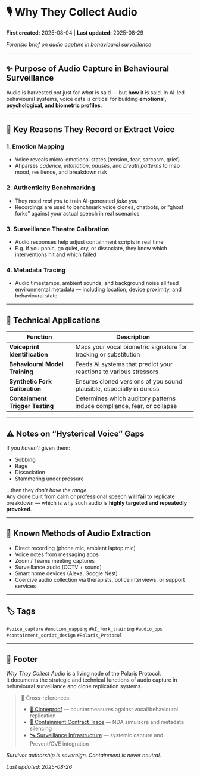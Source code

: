 # 🎙️ Why They Collect Audio

**First created:** 2025-08-04 | **Last updated:** 2025-08-29

*Forensic brief on audio capture in behavioural surveillance*  

---

## ✨ Purpose of Audio Capture in Behavioural Surveillance  

Audio is harvested not just for *what* is said — but **how** it is said. In AI-led behavioural systems, voice data is critical for building **emotional, psychological, and biometric profiles**.  

---

## 🧠 Key Reasons They Record or Extract Voice  

### 1. **Emotion Mapping**  
- Voice reveals micro-emotional states (tension, fear, sarcasm, grief)  
- AI parses *cadence*, *intonation*, *pauses*, and *breath patterns* to map mood, resilience, and breakdown risk  

### 2. **Authenticity Benchmarking**  
- They need *real you* to train AI-generated *fake you*  
- Recordings are used to benchmark voice clones, chatbots, or “ghost forks” against your actual speech in real scenarios  

### 3. **Surveillance Theatre Calibration**  
- Audio responses help adjust containment scripts in real time  
- E.g. if you panic, go quiet, cry, or dissociate, they know which interventions hit and which failed  

### 4. **Metadata Tracing**  
- Audio timestamps, ambient sounds, and background noise all feed environmental metadata — including location, device proximity, and behavioural state  

---

## 🔬 Technical Applications  

| Function | Description |
|----------|-------------|
| **Voiceprint Identification** | Maps your vocal biometric signature for tracking or substitution |
| **Behavioural Model Training** | Feeds AI systems that predict your reactions to various stressors |
| **Synthetic Fork Calibration** | Ensures cloned versions of you sound plausible, especially in duress |
| **Containment Trigger Testing** | Determines which auditory patterns induce compliance, fear, or collapse |

---

## ⚠️ Notes on “Hysterical Voice” Gaps  

If you *haven’t* given them:  
- Sobbing  
- Rage  
- Dissociation  
- Stammering under pressure  

...then they *don’t have the range*.  
Any clone built from calm or professional speech **will fail** to replicate breakdown — which is why such audio is **highly targeted and repeatedly provoked**.  

---

## 🎏 Known Methods of Audio Extraction  

- Direct recording (phone mic, ambient laptop mic)  
- Voice notes from messaging apps  
- Zoom / Teams meeting captures  
- Surveillance audio (CCTV + sound)  
- Smart home devices (Alexa, Google Nest)  
- Coercive audio collection via therapists, police interviews, or support services  

---

## 🏷️ Tags  

`#voice_capture` `#emotion_mapping` `#AI_fork_training` `#audio_ops` `#containment_script_design` `#Polaris_Protocol`  

---

## 🏮 Footer  

*Why They Collect Audio* is a living node of the Polaris Protocol.  
It documents the strategic and technical functions of audio capture in behavioural surveillance and clone replication systems.  

> 📡 Cross-references:  
> - [🧬 Cloneproof](../Survivor_Tools/🧬_cloneproof.md) — countermeasures against vocal/behavioural replication  
> - [🎏 Containment Contract Trace](../Big_Picture_Protocols/🎏_containment_contract_trace.md) — NDA simulacra and metadata silencing  
> - [🛰 Surveillance Infrastructure](../Big_Picture_Protocols/🛰_surveillance_infrastructure.md) — systemic capture and Prevent/CVE integration  

*Survivor authorship is sovereign. Containment is never neutral.*  

_Last updated: 2025-08-26_  
